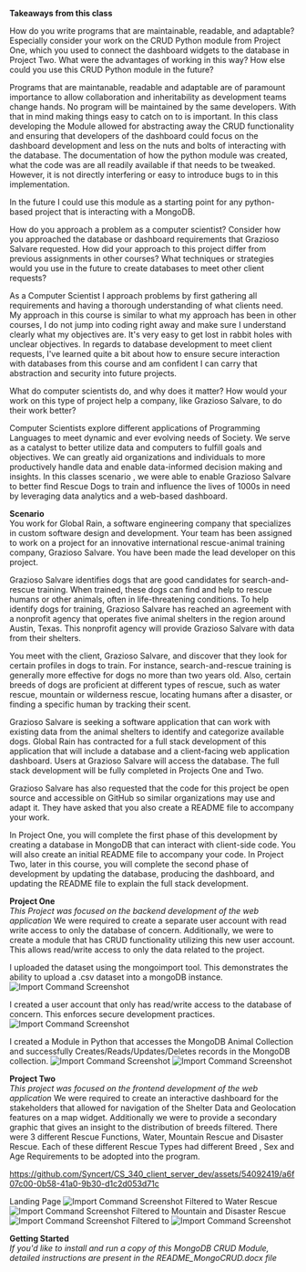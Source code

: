 **Takeaways from this class**<br>

How do you write programs that are maintainable, readable, and adaptable? Especially consider your work on the CRUD Python module from Project One, which you used to connect the dashboard widgets to the database in Project Two. What were the advantages of working in this way? How else could you use this CRUD Python module in the future?

Programs that are maintanable, readable and adaptable are of paramount importance to allow collaboration and inheritability as development teams change hands. No program will be maintained by the same developers. With that in mind making things easy to catch on to is important. In this class developing the Module allowed for abstracting away the CRUD functionality and ensuring that developers of the dashboard could focus on the dashboard development and less on the nuts and bolts of interacting with the database. The documentation of how the python module was created, what the code was are all readily available if that needs to be tweaked. However, it is not directly interfering or easy to introduce bugs to in this implementation. 

In the future I could use this module as a starting point for any python-based project that is interacting with a MongoDB.

How do you approach a problem as a computer scientist? Consider how you approached the database or dashboard requirements that Grazioso Salvare requested. How did your approach to this project differ from previous assignments in other courses? What techniques or strategies would you use in the future to create databases to meet other client requests?

As a Computer Scientist I approach problems by first gathering all requirements and having a thorough understanding of what clients need. My approach in this course is similar to what my approach has been in other courses, I do not jump into coding right away and make sure I understand clearly what my objectives are. It's very easy to get lost in rabbit holes with unclear objectives. In regards to database development to meet client requests, I've learned quite a bit about how to ensure secure interaction with databases from this course and am confident I can carry that abstraction and security into future projects.


What do computer scientists do, and why does it matter? How would your work on this type of project help a company, like Grazioso Salvare, to do their work better?

Computer Scientists explore different applications of Programming Languages to meet dynamic and ever evolving needs of Society. We serve as a catalyst to better utilize data and computers to fulfill goals and objectives. We can greatly aid organizations and individuals to more productively handle data and enable data-informed decision making and insights. In this classes scenario , we were able to enable Grazioso Salvare to better find Rescue Dogs to train and influence the lives of 1000s in need by leveraging data analytics and a web-based dashboard.





**Scenario**<br>
You work for Global Rain, a software engineering company that specializes in custom software design and development. Your team has been assigned to work on a project for an innovative international rescue-animal training company, Grazioso Salvare. You have been made the lead developer on this project.

Grazioso Salvare identifies dogs that are good candidates for search-and-rescue training. When trained, these dogs can find and help to rescue humans or other animals, often in life-threatening conditions. To help identify dogs for training, Grazioso Salvare has reached an agreement with a nonprofit agency that operates five animal shelters in the region around Austin, Texas. This nonprofit agency will provide Grazioso Salvare with data from their shelters.

You meet with the client, Grazioso Salvare, and discover that they look for certain profiles in dogs to train. For instance, search-and-rescue training is generally more effective for dogs no more than two years old. Also, certain breeds of dogs are proficient at different types of rescue, such as water rescue, mountain or wilderness rescue, locating humans after a disaster, or finding a specific human by tracking their scent.

Grazioso Salvare is seeking a software application that can work with existing data from the animal shelters to identify and categorize available dogs. Global Rain has contracted for a full stack development of this application that will include a database and a client-facing web application dashboard. Users at Grazioso Salvare will access the database. The full stack development will be fully completed in Projects One and Two.

Grazioso Salvare has also requested that the code for this project be open source and accessible on GitHub so similar organizations may use and adapt it. They have asked that you also create a README file to accompany your work.

In Project One, you will complete the first phase of this development by creating a database in MongoDB that can interact with client-side code. You will also create an initial README file to accompany your code. In Project Two, later in this course, you will complete the second phase of development by updating the database, producing the dashboard, and updating the README file to explain the full stack development.


**Project One**<br>
*This Project was focused on the backend development of the web application*
We were required to create a separate user account with read write access to only the database of concern. Additionally, we were to create a module that has CRUD functionality utilizing this new user account. This allows read/write access to only the data related to the project.


I uploaded the dataset using the mongoimport tool. This demonstrates the ability to upload a .csv dataset into a mongoDB instance.
![Import Command Screenshot](Project%20Two/Resources/1_1_mongoimport.png)

I created a user account that only has read/write access to the database of concern. This enforces secure development practices.
![Import Command Screenshot](Project%20Two/Resources/2_1_user_account_creation.png)

I created a Module in Python that accesses the MongoDB Animal Collection and successfully Creates/Reads/Updates/Deletes records in the MongoDB collection. 
![Import Command Screenshot](Project%20Two/Resources/3_1_MongoCRUD_Test.png)
![Import Command Screenshot](Project%20Two/Resources/3_2_MongoCRUD_Test.png)

**Project Two**<br>
*This project was focused on the frontend development of the web application*
We were required to create an interactive dashboard for the stakeholders that allowed for navigation of the Shelter Data and Geolocation features on a map widget. Additionally we were to provide a secondary graphic that gives an insight to the distribution of breeds filtered. There were 3 different Rescue Functions, Water, Mountain Rescue and Disaster Rescue. Each of these different Rescue Types had different Breed , Sex and Age Requirements to be adopted into the program.


https://github.com/Syncert/CS_340_client_server_dev/assets/54092419/a6f07c00-0b58-41a0-9b30-d1c2d053d71c


Landing Page
![Import Command Screenshot](Project%20Two/Resources/screenshot_1.png)
Filtered to Water Rescue
![Import Command Screenshot](Project%20Two/Resources/screenshot_2.png)
Filtered to Mountain and Disaster Rescue
![Import Command Screenshot](Project%20Two/Resources/screenshot_3.png)
Filtered to 
![Import Command Screenshot](Project%20Two/Resources/screenshot_4.png)

**Getting Started**<br>
*If you'd like to install and run a copy of this MongoDB CRUD Module, detailed instructions are present in the README_MongoCRUD.docx file*

